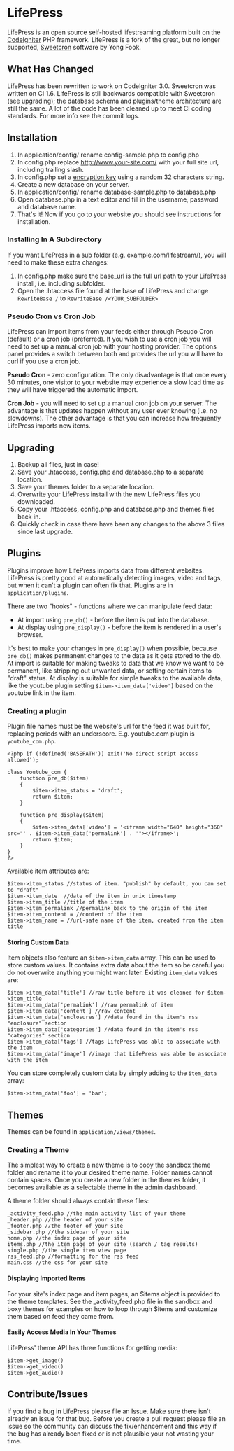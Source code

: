 # LifePress

LifePress is an open source self-hosted lifestreaming platform built on the [CodeIgniter](http://codeigniter.com/) PHP framework. LifePress is a fork of the great, but no longer supported, [Sweetcron](https://code.google.com/p/sweetcron/) software by Yong Fook.

## What Has Changed

LifePress has been rewritten to work on CodeIgniter 3.0. Sweetcron was written on CI 1.6. LifePress is still backwards compatible with Sweetcron (see upgrading); the database schema and plugins/theme architecture are still the same. A lot of the code has been cleaned up to meet CI coding standards. For more info see the commit logs.

## Installation

1. In application/config/ rename config-sample.php to config.php
2. In config.php replace http://www.your-site.com/ with your full site url, including trailing slash.
3. In config.php set a [encryption key](http://codeigniter.com/user_guide/libraries/encryption.html) using a random 32 characters string.
4. Create a new database on your server.
5. In application/config/ rename database-sample.php to database.php
6. Open database.php in a text editor and fill in the username, password and database name.
7. That's it! Now if you go to your website you should see instructions for installation.

### Installing In A Subdirectory

If you want LifePress in a sub folder (e.g. example.com/lifestream/), you will need to make these extra changes:

1. In config.php make sure the base\_url is the full url path to your LifePress install, i.e. including subfolder.
2. Open the .htaccess file found at the base of LifePress and change ```RewriteBase /``` to ```RewriteBase /<YOUR_SUBFOLDER>```

### Pseudo Cron vs Cron Job

LifePress can import items from your feeds either through Pseudo Cron (default) or a cron job (preferred). If you wish to use a cron job you will need to set up a manual cron job with your hosting provider. The options panel provides a switch between both and provides the url you will have to curl if you use a cron job.

**Pseudo Cron** - zero configuration. The only disadvantage is that once every 30 minutes, one visitor to your website may experience a slow load time as they will have triggered the automatic import.

**Cron Job** - you will need to set up a manual cron job on your server. The advantage is that updates happen without any user ever knowing (i.e. no slowdowns). The other advantage is that you can increase how frequently LifePress imports new items.

## Upgrading

1. Backup all files, just in case!
2. Save your .htaccess, config.php and database.php to a separate location.
3. Save your themes folder to a separate location.
4. Overwrite your LifePress install with the new LifePress files you downloaded.
5. Copy your .htaccess, config.php and database.php and themes files back in.
6. Quickly check in case there have been any changes to the above 3 files since last upgrade.

## Plugins

Plugins improve how LifePress imports data from different websites. LifePress is pretty good at automatically detecting images, video and tags, but when it can't a plugin can often fix that. Plugins are in `application/plugins`.

There are two "hooks" - functions where we can manipulate feed data:

* At import using `pre_db()` - before the item is put into the database.
* At display using `pre_display()` - before the item is rendered in a user's browser.

It's best to make your changes in `pre_display()` when possible, because `pre_db()` makes permanent changes to the data as it gets stored to the db. At import is suitable for making tweaks to data that we know we want to be permanent, like stripping out unwanted data, or setting certain items to "draft" status. At display is suitable for simple tweaks to the available data, like the youtube plugin setting `$item->item_data['video']` based on the youtube link in the item.

### Creating a plugin

Plugin file names must be the website's url for the feed it was built for, replacing periods with an underscore. E.g. youtube.com plugin is `youtube_com.php`.

```
<?php if (!defined('BASEPATH')) exit('No direct script access allowed');

class Youtube_com {
    function pre_db($item)
    {
        $item->item_status = 'draft';
        return $item;
    }

    function pre_display($item)
    {
        $item->item_data['video'] = '<iframe width="640" height="360" src="' . $item->item_data['permalink'] . '"></iframe>';
        return $item;
    }
}
?>
```

Available item attributes are:

```
$item->item_status //status of item. "publish" by default, you can set to "draft"
$item->item_date  //date of the item in unix timestamp
$item->item_title //title of the item
$item->item_permalink //permalink back to the origin of the item
$item->item_content = //content of the item
$item->item_name = //url-safe name of the item, created from the item title
```

#### Storing Custom Data

Item objects also feature an `$item->item_data` array.  This can be used to store custom values.  It contains extra data about the item so be careful you do not overwrite anything you might want later.  Existing `item_data` values are:

```
$item->item_data['title'] //raw title before it was cleaned for $item->item_title
$item->item_data['permalink'] //raw permalink of item
$item->item_data['content'] //raw content
$item->item_data['enclosures'] //data found in the item's rss "enclosure" section
$item->item_data['categories'] //data found in the item's rss "categories" section﻿
$item->item_data['tags'] //tags LifePress was able to associate with the item﻿
$item->item_data['image'] //image that LifePress was able to associate with the item
```

You can store completely custom data by simply adding to the `item_data` array:

```
$item->item_data['foo'] = 'bar';
```

## Themes

Themes can be found in ```application/views/themes```.

### Creating a Theme

The simplest way to create a new theme is to copy the sandbox theme folder and rename it to your desired theme name. Folder names cannot contain spaces. Once you create a new folder in the themes folder, it becomes available as a selectable theme in the admin dashboard.

A theme folder should always contain these files:

    _activity_feed.php //the main activity list of your theme
    _header.php //the header of your site
    _footer.php //the footer of your site
    _sidebar.php //the sidebar of your site
    home.php //the index page of your site
    items.php //the item page of your site (search / tag results)
    single.php //the single item view page
    rss_feed.php //formatting for the rss feed
    main.css //the css for your site

#### Displaying Imported Items

For your site's index page and item pages, an $items object is provided to the theme templates. See the _activity_feed.php file in the sandbox and boxy themes for examples on how to loop through $items and customize them based on feed they came from.

#### Easily Access Media In Your Themes

LifePress' theme API has three functions for getting media:

```
$item->get_image()
$item->get_video()
$item->get_audio()
```

## Contribute/Issues

If you find a bug in LifePress please file an Issue. Make sure there isn't already an issue for that bug. Before you create a pull request please file an issue so the community can discuss the fix/enhancement and this way if the bug has already been fixed or is not plausible your not wasting your time.

